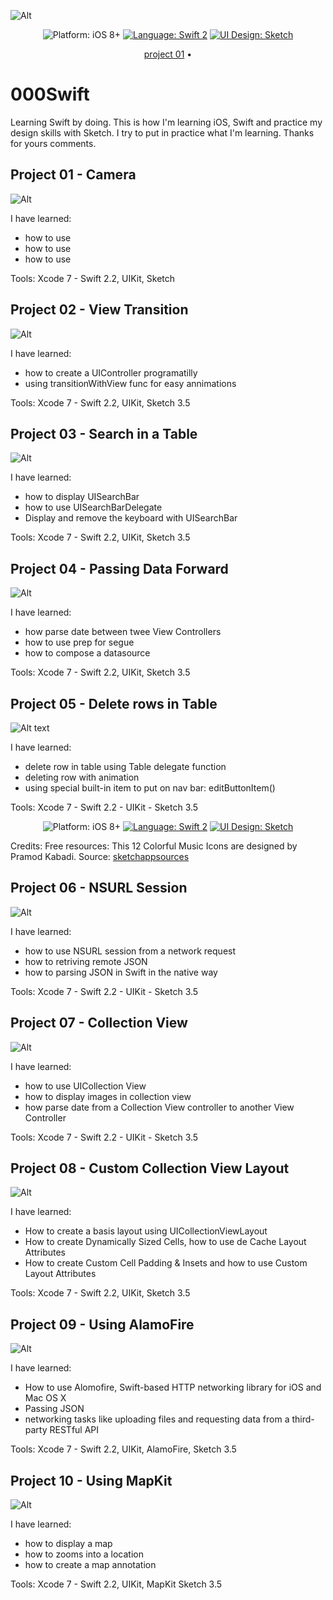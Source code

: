 
![Alt](https://raw.githubusercontent.com/Silvostok/000Swift/blob/master/Cover.png)


<p align="center">
    <img src="https://img.shields.io/badge/platform-iOS%208%2B-blue.svg?style=flat" alt="Platform: iOS 8+" />
    <a href="https://developer.apple.com/swift"><img src="https://img.shields.io/badge/language-swift2-f48041.svg?style=flat" alt="Language: Swift 2" /></a>
    <a href="https://developer.apple.com/swift"><img src="https://img.shields.io/badge/UI Design-Sketch 3.5-yellow.svg?style=flat" alt="UI Design: Sketch" /></a>
</p>

<p align="center">
  <a href="https://github.com/Silvostok/000Swift/project%2001 - Camera">project 01</a> &bull; 
</p>



# 000Swift

Learning Swift by doing. This is how I'm learning iOS, Swift and practice my design skills with Sketch. I try to put in practice what I'm learning. Thanks for yours comments.


## Project 01 - Camera

![Alt](https://github.com/Silvostok/000Swift/blob/master/project%2001/Camera/project_01.gif)

I have learned:

- how to use 
- how to use 
- how to use


Tools: Xcode 7 - Swift 2.2, UIKit, Sketch


## Project 02 - View Transition

![Alt](https://raw.githubusercontent.com/Silvostok/000Swift/master/project%2002/ViewTransition/Project_02.gif)

I have learned:
- how to create a UIController programatilly
- using transitionWithView func for easy annimations


Tools: Xcode 7 - Swift 2.2, UIKit, Sketch 3.5



## Project 03 - Search in a Table

![Alt](https://raw.githubusercontent.com/Silvostok/000Swift/master/project%2003/Search/project_03.gif)

I have learned:
- how to display UISearchBar
- how to use UISearchBarDelegate
- Display and remove the keyboard with UISearchBar

Tools: Xcode 7 - Swift 2.2, UIKit, Sketch 3.5



## Project 04 - Passing Data Forward


![Alt](https://raw.githubusercontent.com/Silvostok/000Swift/master/project%2004/Segue/project_04.gif)


I have learned:
- how parse date between twee View Controllers
- how to use prep for segue
- how to compose a datasource


Tools: Xcode 7 - Swift 2.2, UIKit, Sketch 3.5



## Project 05 - Delete rows in Table
![Alt text](https://raw.githubusercontent.com/Silvostok/000Swift/master/project%2005/TableDeleteRow/TableDeleteRow.gif?raw=true)


I have learned:
- delete row in table using Table delegate function
- deleting row with animation
- using special built-in item to put on nav bar: editButtonItem()

Tools: Xcode 7 - Swift 2.2 - UIKit - Sketch 3.5
<p align="center">
    <img src="https://img.shields.io/badge/platform-iOS%208%2B-blue.svg?style=flat" alt="Platform: iOS 8+" />
    <a href="https://developer.apple.com/swift"><img src="https://img.shields.io/badge/language-swift2-f48041.svg?style=flat" alt="Language: Swift 2" /></a>
    <a href="https://developer.apple.com/swift"><img src="https://img.shields.io/badge/UI Design-Sketch 3.5-yellow.svg?style=flat" alt="UI Design: Sketch" /></a>
</p>


Credits: Free resources: This 12 Colorful Music Icons are designed by Pramod Kabadi. 
Source: [sketchappsources](http://www.sketchappsources.com/free-source/1829-colorful-music-icon-set-sketch-freebie-resource.html)



## Project 06 - NSURL Session

![Alt](https://raw.githubusercontent.com/Silvostok/000Swift/master/project%2006/NSURLSession/NSURLSession/project_06.gif)

I have learned:
- how to use NSURL session from a network request
- how to retriving remote JSON
- how to parsing JSON in Swift in the native way

Tools: Xcode 7 - Swift 2.2 - UIKit - Sketch 3.5


## Project 07 - Collection View

![Alt](https://raw.githubusercontent.com/Silvostok/000Swift/master/project%2007/CollectionView/project_07.gif)

I have learned:
- how to use UICollection View
- how to display images in collection view
- how parse date from a Collection View controller to another View Controller

Tools: Xcode 7 - Swift 2.2 - UIKit - Sketch 3.5


## Project 08 - Custom Collection View Layout

![Alt](https://github.com/Silvostok/000Swift/blob/master/project%2008/CustomCVLayout/project_08.gif)

I have learned:
- How to create a basis layout using UICollectionViewLayout
- How to create Dynamically Sized Cells, how to use de Cache Layout Attributes
- How to create Custom Cell Padding & Insets and how to use Custom Layout Attributes

Tools: Xcode 7 - Swift 2.2, UIKit, Sketch 3.5


## Project 09 - Using AlamoFire

![Alt](https://github.com/Silvostok/000Swift/blob/master/project%2009/PhotoTagger/project_09.gif)

I have learned:
- How to use Alomofire, Swift-based HTTP networking library for iOS and Mac OS X
- Passing JSON
- networking tasks like uploading files and requesting data from a third-party RESTful API

Tools: Xcode 7 - Swift 2.2, UIKit, AlamoFire, Sketch 3.5

## Project 10 - Using MapKit

![Alt](https://github.com/Silvostok/000Swift/blob/master/project%2010/AdamPublicArt/project_10.gif)

I have learned:
- how to display a map
- how to zooms into a location 
- how to create a map annotation

Tools: Xcode 7 - Swift 2.2, UIKit, MapKit Sketch 3.5
